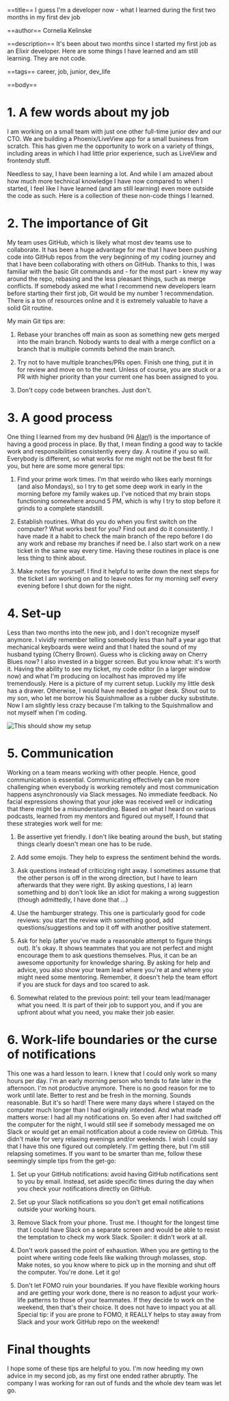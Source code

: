 ==title==
I guess I'm a developer now - what I learned during the first two months in my first dev job

==author==
Cornelia Kelinske

==description==
It's been about two months since I started my first job as an Elixir developer. Here are some things I have learned and am still learning. They are not code.

==tags==
career, job, junior, dev_life


==body==

# 1. A few words about my job


I am working on a small team with just one other full-time junior dev and our CTO. We are building a Phoenix/LiveView app for a small business from scratch. This has given me the opportunity to work on a variety of things, including areas in which I had little prior experience, such as LiveView and frontendy stuff.

Needless to say, I have been learning a lot. And while I am amazed about how much more technical knowledge I have now compared to when I started, I feel like I have learned (and am still learning) even more outside the code as such. Here is a collection of these non-code things I learned.


# 2. The importance of Git


My team uses GitHub, which is likely what most dev teams use to collaborate. It has been a huge advantage for me that I have been pushing code into GitHub repos from the very beginning of my coding journey and that I have been collaborating with others on GitHub. Thanks to this, I was familiar with the basic Git commands and - for the most part - knew my way around the repo, rebasing and the less pleasant things, such as merge conflicts. If somebody asked me what I recommend new developers learn before starting their first job, Git would be my number 1 recommendation. There is a ton of resources online and it is extremely valuable to have a solid Git routine. 

My main Git tips are:

1. Rebase your branches off main as soon as something new gets merged into the main branch. Nobody wants to deal with a merge conflict on a branch that is multiple commits behind the main branch.

2. Try not to have multiple branches/PRs open. Finish one thing, put it in for review and move on to the next. Unless of course, you are stuck or a PR with higher priority than your current one has been assigned to you. 

3. Don't copy code between branches. Just don't.


# 3. A good process


One thing I learned from my dev husband (Hi [Alan](https://alanvardy.com/)!) is the importance of having a good process in place. By that, I mean finding a good way to tackle work and responsibilities consistently every day. A routine if you so will. Everybody is different, so what works for me might not be the best fit for you, but here are some more general tips:

1.  Find your prime work times. I'm that weirdo who likes early mornings (and also Mondays), so I try to get some deep work in early in the morning before my family wakes up. I've noticed that my brain stops functioning somewhere around 5 PM, which is why I try to stop before it grinds to a complete standstill. 


2. Establish routines. What do you do when you first switch on the computer? What works best for you? Find out and do it consistently. I have made it a habit to check the main branch of the repo before I do any work and rebase my branches if need be. I also start work on a new ticket in the same way every time. Having these routines in place is one less thing to think about.

3. Make notes for yourself. I find it helpful to write down the next steps for the ticket I am working on and to leave notes for my morning self every evening before I shut down for the night. 


# 4. Set-up


Less than two months into the new job, and I don't recognize myself anymore. I vividly remember telling somebody less than half a year ago that mechanical keyboards were weird and that I hated the sound of my husband typing (Cherry Brown). Guess who is clicking away on Cherry Blues now? 
I also invested in a bigger screen. But you know what: it's worth it. Having the ability to see my ticket, my code editor (in a larger window now) and what I'm producing on localhost has improved my life tremendously.
Here is a picture of my current setup. Luckily my little desk has a drawer. Otherwise, I would have needed a bigger desk. Shout out to my son, who let me borrow his Squishmallow as a rubber ducky substitute. Now I am slightly less crazy because I'm talking to the Squishmallow and not myself when I'm coding.

![This should show my setup](setup.jpg "This is where the magic happens - or not")


# 5. Communication


Working on a team means working with other people. Hence, good communication is essential.
Communicating effectively can be more challenging when everybody is working remotely and most communication happens asynchronously via Slack messages. No immediate feedback. No facial expressions showing that your joke was received well or indicating that there might be a misunderstanding. Based on what I heard on various podcasts, learned from my mentors and figured out myself, I found that these strategies work well for me:

1. Be assertive yet friendly. I don't like beating around the bush, but stating things clearly doesn't mean one has to be rude. 

2. Add some emojis. They help to express the sentiment behind the words.

3. Ask questions instead of criticizing right away. I sometimes assume that the other person is off in the wrong direction, but I have to learn afterwards that they were right. By asking questions, I a) learn something and b) don't look like an idiot for making a wrong suggestion (though admittedly, I have done that ...)

4. Use the hamburger strategy. This one is particularly good for code reviews: you start the review with something good, add questions/suggestions and top it off with another positive statement. 

5. Ask for help (after you've made a reasonable attempt to figure things out). It's okay. It shows teammates that you are not perfect and might encourage them to ask questions themselves. Plus, it can be an awesome opportunity for knowledge sharing. By asking for help and advice, you also show your team lead where you're at and where you might need some mentoring. Remember, it doesn't help the team effort if you are stuck for days and too scared to ask.

6. Somewhat related to the previous point: tell your team lead/manager what you need. It is part of their job to support you, and if you are upfront about what you need, you make their job easier.


# 6. Work-life boundaries or the curse of notifications


This one was a hard lesson to learn. I knew that I could only work so many hours per day. I'm an early morning person who tends to fate later in the afternoon. I'm not productive anymore. There is no good reason for me to work until late. Better to rest and be fresh in the morning. Sounds reasonable. But it's so hard!
There were many days where I stayed on the computer much longer than I had originally intended. And what made matters worse: I had all my notifications on. So even after I had switched off the computer for the night, I would still see if somebody messaged me on Slack or would get an email notification about a code review on GitHub. This didn't make for very relaxing evenings and/or weekends. I wish I could say that I have this one figured out completely. I'm getting there, but I'm still relapsing sometimes. If you want to be smarter than me, follow these seemingly simple tips from the get-go:

1.  Set up your GitHub notifications: avoid having GitHub notifications sent to you by email. Instead, set aside specific times during the day when you check your notifications directly on GitHub. 

2.  Set up your Slack notifications so you don't get email notifications outside your working hours.

3.  Remove Slack from your phone. Trust me. I thought for the longest time that I could have Slack on a separate screen and would be able to resist the temptation to check my work Slack. Spoiler: it didn't work at all. 

4.  Don't work passed the point of exhaustion. When you are getting to the point where writing code feels like walking through molasses, stop. Make notes, so you know where to pick up in the morning and shut off the computer. You're done. Let it go!

5. Don't let FOMO ruin your boundaries. If you have flexible working hours and are getting your work done, there is no reason to adjust your work-life patterns to those of your teammates. If they decide to work on the weekend, then that's their choice. It does not have to impact you at all. Special tip: if you are prone to FOMO, it REALLY helps to stay away from Slack and your work GitHub repo on the weekend! 


# Final thoughts


I hope some of these tips are helpful to you. I'm now heeding my own advice in my second job, as my first one ended rather abruptly. The company I was working for ran out of funds and the whole dev team was let go. 





